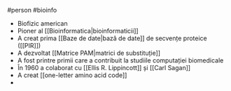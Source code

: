#person #bioinfo
- Biofizic american
- Pioner al [[Bioinformatica|bioinformaticii]]
- A creat prima [[Baze de date|bază de date]] de secvențe proteice ([[PIR]]) 
- A dezvoltat [[Matrice PAM|matrici de substituție]]
- A fost printre primii care a contribuit la studiile computației biomedicale
- În 1960 a colaborat cu [[Ellis R. Lippincott]] și [[Carl Sagan]]
- A creat [[one-letter amino acid code]]
- 